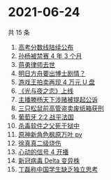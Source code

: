 # 2021-06-24

共 15 条

<!-- BEGIN -->
<!-- 最后更新时间 Thu Jun 24 2021 14:07:14 GMT+0800 (China Standard Time) -->

1. [高考分数线陆续公布](https://www.zhihu.com/search?q=高考分数线)
2. [孙杨被禁赛 4 年 3 个月](https://www.zhihu.com/search?q=孙杨)
3. [蒋勇律师去世](https://www.zhihu.com/search?q=蒋勇)
4. [明日方舟要出博士剧情？](https://www.zhihu.com/search?q=明日方舟)
5. [游戏王拍卖再现 4 万元 U 盘](https://www.zhihu.com/search?q=游戏王)
6. [《光与夜之恋》上线](https://www.zhihu.com/search?q=光与夜之恋)
7. [主播滕杨天下涉赌被提起公诉](https://www.zhihu.com/search?q=滕杨天下)
8. [三只松鼠前高管盗卖废纸箱获刑](https://www.zhihu.com/search?q=三只松鼠)
9. [葡萄牙 2:2 战平法国](https://www.zhihu.com/search?q=葡萄牙队)
10. [杀毒软件之父死于狱中](https://www.zhihu.com/search?q=杀毒软件之父)
11. [原神新角色枫原万叶 pv](https://www.zhihu.com/search?q=原神)
12. [徐真真二级烧伤](https://www.zhihu.com/search?q=徐真真)
13. [心动的信号 4 开播](https://www.zhihu.com/search?q=心动的信号4)
14. [新冠病毒 Delta 变异株](https://www.zhihu.com/search?q=新冠病毒)
15. [丁磊称中国学生缺乏独立思考](https://www.zhihu.com/search?q=丁磊)

<!-- END -->
